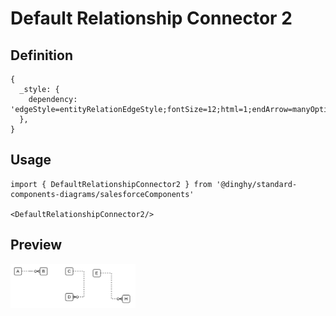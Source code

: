 # Default Relationship Connector 2

## Definition

```
{
  _style: { 
    dependency: 'edgeStyle=entityRelationEdgeStyle;fontSize=12;html=1;endArrow=manyOptional;endFill=0;startArrow=none;rounded=0;startFill=0;dashed=1;',
  },
}
```

## Usage

```
import { DefaultRelationshipConnector2 } from '@dinghy/standard-components-diagrams/salesforceComponents'

<DefaultRelationshipConnector2/>
```

## Preview

<img src="./default-relationship-connector-2.png" width="200"/>
